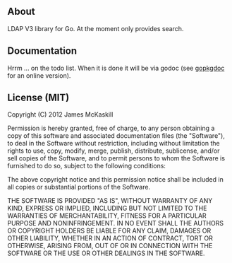About
-----

LDAP V3 library for Go.
At the moment only provides search.

Documentation
-------------
Hrrm ... on the todo list. When it is done it will be via godoc (see
[gopkgdoc] for an online version).

[gopkgdoc]: http://gopkgdoc.appspot.com/pkg/github.com/jmckaskill/goldap

License (MIT)
-------------
Copyright (C) 2012 James McKaskill

Permission is hereby granted, free of charge, to any person obtaining a copy
of this software and associated documentation files (the "Software"), to deal
in the Software without restriction, including without limitation the rights
to use, copy, modify, merge, publish, distribute, sublicense, and/or sell
copies of the Software, and to permit persons to whom the Software is
furnished to do so, subject to the following conditions:

The above copyright notice and this permission notice shall be included in all
copies or substantial portions of the Software.

THE SOFTWARE IS PROVIDED "AS IS", WITHOUT WARRANTY OF ANY KIND, EXPRESS OR
IMPLIED, INCLUDING BUT NOT LIMITED TO THE WARRANTIES OF MERCHANTABILITY,
FITNESS FOR A PARTICULAR PURPOSE AND NONINFRINGEMENT. IN NO EVENT SHALL THE
AUTHORS OR COPYRIGHT HOLDERS BE LIABLE FOR ANY CLAIM, DAMAGES OR OTHER
LIABILITY, WHETHER IN AN ACTION OF CONTRACT, TORT OR OTHERWISE, ARISING FROM,
OUT OF OR IN CONNECTION WITH THE SOFTWARE OR THE USE OR OTHER DEALINGS IN THE
SOFTWARE.
